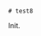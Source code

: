                                                                                                                                                                                                                                                   # test8

Init.

